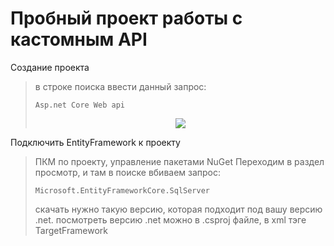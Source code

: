﻿# Пробный проект работы с кастомным API
Создание проекта
>в строке поиска ввести данный запрос: 
>```
>Asp.net Core Web api
>```
><p align="center">
><img src="https://i.ibb.co/QnSQ8vx/create-project.jpg"></img>
></p>
Подключить EntityFramework к проекту
>ПКМ по проекту, управление пакетами NuGet
>Переходим в раздел просмотр, и там в поиске вбиваем запрос:
>```
>Microsoft.EntityFrameworkCore.SqlServer
>```
>скачать нужно такую версию, которая подходит под вашу версию .net.
>посмотреть версию .net можно в .csproj файле, в xml тэге TargetFramework